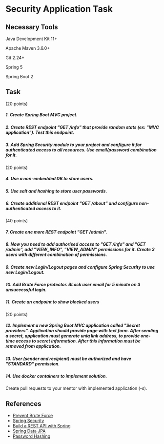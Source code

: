 # Security Application Task

## Necessary Tools

Java Development Kit 11+

Apache Maven 3.6.0+

Git 2.24+

Spring 5

Spring Boot 2

## Task

(20 points)

##### 1.	Create Spring Boot MVC project.
##### 2.	Create REST endpoint "GET /info" that provide random stats (ex: "MVC application"). Test this endpoint.
##### 3.	Add Spring Security module to your project and configure it for authenticated access to all resources. Use email/password combination for it.

(20 points)

##### 4.	Use a non-embedded DB to store users.
##### 5.	Use salt and hashing to store user passwords.
##### 6.	Create additional REST endpoint "GET /about" and configure non-authenticated access to it.

(40 points)
##### 7.	Create one more REST endpoint "GET /admin".
##### 8.	Now you need to add authorised access to "GET /info" and "GET /admin", add "VIEW_INFO", "VIEW_ADMIN" permissions for it. Create 3 users with different combination of permissions.
##### 9.    Create new Login/Logout pages and configure Spring Security to use new Login/Logout.
##### 10.   Add Brute Force protector. BLock user email for 5 minute on 3 unsuccessful login.
##### 11.   Create an endpoint to show blocked users

(20 points)

##### 12.	Implement a new Spring Boot MVC application called "Secret providers". Application should provide page with text form. After sending a secret, application must generate uniq link address, to provide one-time access to secret information. After this information must be removed from application.
##### 13.   User (sender and recipient) must be authorized and have "STANDARD" permission.
##### 14.   Use docker containers to implement solution.

Create pull requests to your mentor with implemented application (-s).

## References

- [Prevent Brute Force](https://www.baeldung.com/spring-security-block-brute-force-authentication-attempts)
- [Spring Security](https://docs.spring.io/spring-security/site/docs/current/reference/html5/)
- [Build a REST API with Spring](https://www.baeldung.com/building-a-restful-web-service-with-spring-and-java-based-configuration)
- [Spring Data JPA](https://docs.spring.io/spring-data/jpa/docs/current/reference/html/#reference)
- [Password Hashing](https://www.baeldung.com/java-password-hashing)

